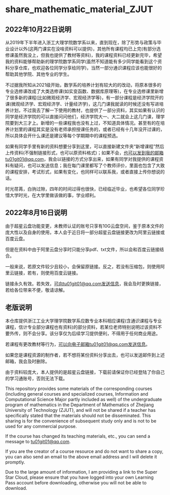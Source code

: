 # share_mathematic_material_ZJUT
## 2022年10月22日说明
从2019年下半年进入浙工大理学院数学系以来，直到现在，除了形势与政策与毕业设计以外(这两门课实在没啥资料可以提供)，其他所有课程均已上完(有部分选修课虽然我没上，但我也提供了教材等资料)，我的课程资料已经更新完毕，希望我的资料能够帮助新的理学院数学系同学(虽然不知道能有多少同学能看到这个资料分享仓库，也欢迎各位同学分享给同学)，当然一部分通识课程应该也能很好的帮助其他学院、其他专业的学生。

不过据我所知从2021级开始，数学系的培养计划有较大的的改动，将原本很多的专业选修课改成了大类选修课(如实变函数、数据库原理等)，在专业选修课里新增了很多新的课程(比如微观经济学、宏观经济学等)，有一部分课程是经济学院开的课(微观经济学、宏观经济学、计量经济学)，这几门课我就读的时候还没有写进培养计划，不过我去了解一下使用的教材，也提供了一部分资料，其实如果有认识的同学是经济学院的可以直接问问他们，经济学院大一、大二就会上这几门课，理学院要到大三才上。新增的一些课程我也没有上过，不知道具体情况。甚至有的在培养计划里的课程其实是没有老师承担授课任务的，或者已经有十几年没开过课的，所以具体会开什么课还是建议等每个学期期中的课程预选。

如果有同学手里有新的资料想要分享到这里，可以直接新建文件夹“新增课程”然后上传资料(不强制链接形式，也可以原资料格式)；如果不会，也可以发到我的邮箱tu01git01@qq.com，我会以链接的方式分享出来，如果有同学对我提供的课程资料有疑问，也可以发送信息；我在每门课里都写了个教师评价，里面也包含了大致的课程安排，考试形式，如果有变化，也同样可以联系我，或者直接上传你想说的话。

时光荏苒，白驹过隙，四年的时间过得也很快，已经临近毕业，也希望各位同学珍惜大学时光，在大学里做该做的事，学业顺利。

## 2022年8月16日说明
由于超星云盘功能变更，未教师认证的账号只享有10G云盘空间，鉴于原本文件的庞大性以及自身的使用，本人会于近日将一部分超星云盘链接更改为阿里云链接或百度云盘。

但是在资料中由于阿里云盘分享时只能分享pdf、txt文件，所以会和百度云链接结合。

一般来说，若原文件较少且较小，会保留原链接。反之，若没有压缩包，则使用阿里云链接，若有，则使用百度云链接。

链接永久有效。若失效，可向tu01git01@qq.com发送信息，我会及时更换链接，若给各位带来不便，敬请谅解。

## 老版说明
本仓库提供浙江工业大学理学院数学系应数专业本科相应课程(含通识课程与专业课程，信计专业部分课程也有资料)的部分资料，若某位老师特别说明过该资料不要外传，则不会分享。该分享仅为后续学习提供便利，不得用于任何商业用途。

若课程有更改教材等行为，可以向电子邮箱tu01git01@qq.com发送信息。

如果您是课程资源的制作者，若不想将某份资料分享出去，也可以发送邮件到上述邮箱，我会及时删除。

由于资料较庞大，本人提供的是超星云盘链接，下载前请保证你已经登陆了你自己的学习通账号，否则无法下载。

This repository provides some materials of the corresponding courses (including general courses and specialized courses, Information and Computational Science Major partly included as well) of the undergraduate program of mathematics in the Department of Mathematics of Zhejiang University of Technology (ZJUT), and will not be shared if a teacher has specifically stated that the materials should not be disseminated. This sharing is for the convenience of subsequent study only and is not to be used for any commercial purpose.

If the course has changed its teaching materials, etc., you can send a message to tu01git01@qq.com.

If you are the creator of a course resource and do not want to share a copy, you can also send an email to the above email address and I will delete it promptly.

Due to the large amount of information, I am providing a link to the Super Star Cloud, please ensure that you have logged into your own Learning Pass account before downloading, otherwise you will not be able to download.

